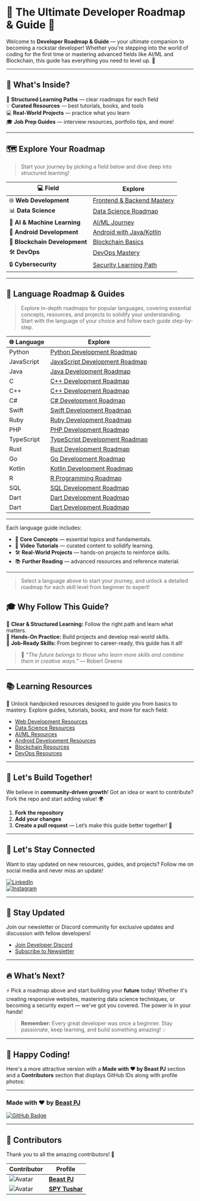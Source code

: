 # 🎯 The Ultimate Developer Roadmap & Guide 🚀

Welcome to **Developer Roadmap & Guide** — your ultimate companion to becoming a rockstar developer! Whether you're stepping into the world of coding for the first time or mastering advanced fields like AI/ML and Blockchain, this guide has everything you need to level up. 🌟

---

## 🚀 What's Inside?

🎯 **Structured Learning Paths** — clear roadmaps for each field  
💡 **Curated Resources** — best tutorials, books, and tools  
💻 **Real-World Projects** — practice what you learn  
🎓 **Job Prep Guides** — interview resources, portfolio tips, and more!

---

## 🗺️ Explore Your Roadmap

> Start your journey by picking a field below and dive deep into structured learning!

| **💻 Field**                  | **Explore**                                                        |
| ----------------------------- | ------------------------------------------------------------------ |
| 🌐 **Web Development**        | [Frontend & Backend Mastery](./Web-Development/Web-Dev-Roadmap.md) |
| 📊 **Data Science**           | [Data Science Roadmap](./Data-Science/Python-For-Data-Science.md)  |
| 🤖 **AI & Machine Learning**  | [AI/ML Journey](./AI-ML/AI-Roadmap.md)                             |
| 📱 **Android Development**    | [Android with Java/Kotlin](./Android-Development/Introduction.md)  |
| 🔗 **Blockchain Development** | [Blockchain Basics](./Blockchain/Introduction.md)                  |
| 🛠️ **DevOps**                 | [DevOps Mastery](./DevOps/DevOps-Roadmap.md)                       |
| 🔒 **Cybersecurity**          | [Security Learning Path](./Cybersecurity/Learning-Path.md)         |

---

## 📘 Language Roadmap & Guides

> Explore in-depth roadmaps for popular languages, covering essential concepts, resources, and projects to solidify your understanding. Start with the language of your choice and follow each guide step-by-step.

| **🌐 Language** | **Explore**                                                 |
| --------------- | ----------------------------------------------------------- |
| Python          | [Python Development Roadmap](./Languages/Python.md)         |
| JavaScript      | [JavaScript Development Roadmap](./Languages/JavaScript.md) |
| Java            | [Java Development Roadmap](./Languages/Java.md)             |
| C               | [C++ Development Roadmap](./Languages/C.md)                 |
| C++             | [C++ Development Roadmap](./Languages/Cpp.md)               |
| C#              | [C# Development Roadmap](./Languages/CSharp.md)             |
| Swift           | [Swift Development Roadmap](./Languages/Swift.md)           |
| Ruby            | [Ruby Development Roadmap](./Languages/Ruby.md)             |
| PHP             | [PHP Development Roadmap](./Languages/PHP.md)               |
| TypeScript      | [TypeScript Development Roadmap](./Languages/TypeScript.md) |
| Rust            | [Rust Development Roadmap](./Languages/Rust.md)             |
| Go              | [Go Development Roadmap](./Languages/Go.md)                 |
| Kotlin          | [Kotlin Development Roadmap](./Languages/Kotlin.md)         |
| R               | [R Programming Roadmap](./Languages/R.md)                   |
| SQL             | [SQL Development Roadmap](./Languages/SQL.md)               |
| Dart            | [Dart Development Roadmap](./Languages/Dart.md)             |
| Dart            | [Dart Development Roadmap](./Languages/Dart.md)             |

---

Each language guide includes:

- 📖 **Core Concepts** — essential topics and fundamentals.
- 🎥 **Video Tutorials** — curated content to solidify learning.
- 🛠️ **Real-World Projects** — hands-on projects to reinforce skills.
- 📚 **Further Reading** — advanced resources and reference material.

---

> Select a language above to start your journey, and unlock a detailed roadmap for each skill level from beginner to expert!

## 🎓 Why Follow This Guide?

🌟 **Clear & Structured Learning:** Follow the right path and learn what matters.  
💪 **Hands-On Practice:** Build projects and develop real-world skills.  
🎯 **Job-Ready Skills:** From beginner to career-ready, this guide has it all!

> 💬 _"The future belongs to those who learn more skills and combine them in creative ways."_ — Robert Greene

---

## 📚 Learning Resources

🔑 Unlock handpicked resources designed to guide you from basics to mastery. Explore guides, tutorials, books, and more for each field:

- [Web Development Resources](./Web-Development/Resources.md)
- [Data Science Resources](./Data-Science/Resources.md)
- [AI/ML Resources](./AI-ML/AI-Resources.md)
- [Android Development Resources](./Android-Development/Resources.md)
- [Blockchain Resources](./Blockchain/Resources.md)
- [DevOps Resources](./DevOps/Tools-Resources.md)

---

## 🎉 Let's Build Together!

We believe in **community-driven growth**! Got an idea or want to contribute? Fork the repo and start adding value! 🌍

1. **Fork the repository**
2. **Add your changes**
3. **Create a pull request** — Let’s make this guide better together! 🚀

---

## 💬 Let's Stay Connected

Want to stay updated on new resources, guides, and projects? Follow me on social media and never miss an update!

[![LinkedIn](https://img.shields.io/badge/LinkedIn-%230077B5.svg?style=for-the-badge&logo=linkedin&logoColor=white)](https://www.linkedin.com/in/prathamesh--jadhav)  
[![Instagram](https://img.shields.io/badge/Instagram-%23E4405F.svg?style=for-the-badge&logo=instagram&logoColor=white)](https://www.instagram.com/beast.pj)

---

## 🔔 Stay Updated

Join our newsletter or Discord community for exclusive updates and discussion with fellow developers!

- [Join Developer Discord](https://discord.gg/your-link)
- [Subscribe to Newsletter](https://newsletter-link)

---

## 🔥 What’s Next?

⚡ Pick a roadmap above and start building your **future** today! Whether it's creating responsive websites, mastering data science techniques, or becoming a security expert — we've got you covered. The power is in your hands!

> **Remember:** Every great developer was once a beginner. Stay passionate, keep learning, and build something amazing! 💡

---

## 🌟 Happy Coding!

Here's a more attractive version with a **Made with ❤️ by Beast PJ** section and a **Contributors** section that displays GitHub IDs along with profile photos:

---

### Made with ❤️ by [**Beast PJ**](https://github.com/beast-pj)

[![GitHub Badge](https://img.shields.io/badge/GitHub-%2312100E.svg?style=for-the-badge&logo=github&logoColor=white)](https://github.com/beast-pj)

---

## 👥 **Contributors**

Thank you to all the amazing contributors! 🎉

| Contributor                                                       | Profile                                         |
| ----------------------------------------------------------------- | ----------------------------------------------- |
| ![Avatar](https://avatars.githubusercontent.com/beast-pj?s=100)   | [**Beast PJ**](https://github.com/beast-pj)     |
| ![Avatar](https://avatars.githubusercontent.com/cybertusha?s=100) | [**SPY Tushar**](https://github.com/cybertusha) |
